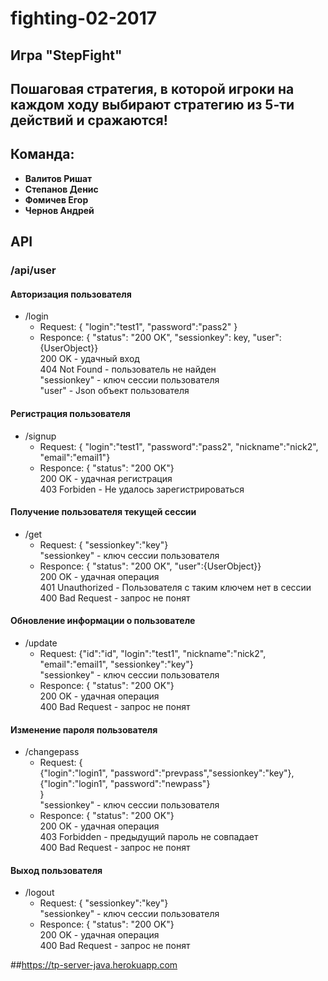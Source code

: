 # fighting-02-2017
## Игра "StepFight"
## Пошаговая стратегия, в которой игроки на каждом ходу выбирают стратегию из 5-ти действий и сражаются!
## Команда:
* **Валитов Ришат**
* **Степанов Денис**
* **Фомичев Егор**
* **Чернов Андрей**

## API
### /api/user
#### Авторизация пользователя  
* /login 
   * Request: 
        { "login":"test1",
          "password":"pass2" }
   * Responce:
        { "status": "200 OK", "sessionkey": key, "user":{UserObject}}        
         200 OK - удачный вход  
         404 Not Found - пользователь не найден  
         "sessionkey" - ключ сессии пользователя  
         "user" - Json объект пользователя 
          
#### Регистрация пользователя  
* /signup
    * Request: 
        { "login":"test1",
          "password":"pass2", "nickname":"nick2", "email":"email1"}
    * Responce:
        { "status": "200 OK"}        
         200 OK - удачная регистрация  
         403 Forbiden - Не удалось зарегистрироваться  

#### Получение пользователя текущей сессии  
* /get
    * Request: 
            { "sessionkey":"key"}  
            "sessionkey" - ключ сессии пользователя
    * Responce:
            { "status": "200 OK", "user":{UserObject}}        
             200 OK - удачная операция  
             401 Unauthorized - Пользователя с таким ключем нет в сессии  
             400 Bad Request - запрос не понят  

#### Обновление информации о пользователе  
* /update
    * Request: 
            {"id":"id", "login":"test1", "nickname":"nick2", "email":"email1", "sessionkey":"key"}  
            "sessionkey" - ключ сессии пользователя
    * Responce:
            { "status": "200 OK"}        
             200 OK - удачная операция  
             400 Bad Request - запрос не понят 
               
#### Изменение пароля пользователя  
* /changepass
    * Request: 
            {  
                {"login":"login1", "password":"prevpass","sessionkey":"key"},  
                {"login":"login1", "password":"newpass"}  
            }  
            "sessionkey" - ключ сессии пользователя
    * Responce:
            { "status": "200 OK"}        
             200 OK - удачная операция  
             403 Forbidden - предыдущий пароль не совпадает  
             400 Bad Request - запрос не понят  
             
#### Выход пользователя  
* /logout
     * Request: 
             { "sessionkey":"key"}  
             "sessionkey" - ключ сессии пользователя
     * Responce:
             { "status": "200 OK"}        
              200 OK - удачная операция  
              400 Bad Request - запрос не понят



##<https://tp-server-java.herokuapp.com>